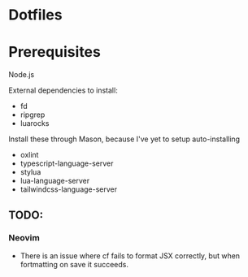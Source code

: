 # Dotfiles

# Prerequisites

Node.js

External dependencies to install:

- fd
- ripgrep
- luarocks

Install these through Mason, because I've yet to setup auto-installing
- oxlint
- typescript-language-server
- stylua
- lua-language-server
- tailwindcss-language-server


## TODO:

### Neovim

- There is an issue where <leader>cf fails to format JSX correctly, but when fortmatting on save it succeeds.
